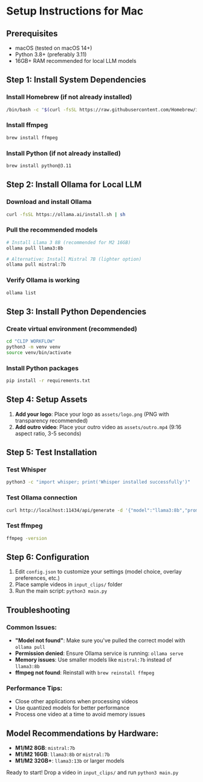 # Setup Instructions for Mac

## Prerequisites
- macOS (tested on macOS 14+)
- Python 3.8+ (preferably 3.11)
- 16GB+ RAM recommended for local LLM models

## Step 1: Install System Dependencies

### Install Homebrew (if not already installed)
```bash
/bin/bash -c "$(curl -fsSL https://raw.githubusercontent.com/Homebrew/install/HEAD/install.sh)"
```

### Install ffmpeg
```bash
brew install ffmpeg
```

### Install Python (if not already installed)
```bash
brew install python@3.11
```

## Step 2: Install Ollama for Local LLM

### Download and install Ollama
```bash
curl -fsSL https://ollama.ai/install.sh | sh
```

### Pull the recommended models
```bash
# Install Llama 3 8B (recommended for M2 16GB)
ollama pull llama3:8b

# Alternative: Install Mistral 7B (lighter option)
ollama pull mistral:7b
```

### Verify Ollama is working
```bash
ollama list
```

## Step 3: Install Python Dependencies

### Create virtual environment (recommended)
```bash
cd "CLIP WORKFLOW"
python3 -m venv venv
source venv/bin/activate
```

### Install Python packages
```bash
pip install -r requirements.txt
```

## Step 4: Setup Assets

1. **Add your logo**: Place your logo as `assets/logo.png` (PNG with transparency recommended)
2. **Add outro video**: Place your outro video as `assets/outro.mp4` (9:16 aspect ratio, 3-5 seconds)

## Step 5: Test Installation

### Test Whisper
```bash
python3 -c "import whisper; print('Whisper installed successfully')"
```

### Test Ollama connection
```bash
curl http://localhost:11434/api/generate -d '{"model":"llama3:8b","prompt":"Hello","stream":false}'
```

### Test ffmpeg
```bash
ffmpeg -version
```

## Step 6: Configuration

1. Edit `config.json` to customize your settings (model choice, overlay preferences, etc.)
2. Place sample videos in `input_clips/` folder
3. Run the main script: `python3 main.py`

## Troubleshooting

### Common Issues:
- **"Model not found"**: Make sure you've pulled the correct model with `ollama pull`
- **Permission denied**: Ensure Ollama service is running: `ollama serve`
- **Memory issues**: Use smaller models like `mistral:7b` instead of `llama3:8b`
- **ffmpeg not found**: Reinstall with `brew reinstall ffmpeg`

### Performance Tips:
- Close other applications when processing videos
- Use quantized models for better performance
- Process one video at a time to avoid memory issues

## Model Recommendations by Hardware:
- **M1/M2 8GB**: `mistral:7b`
- **M1/M2 16GB**: `llama3:8b` or `mistral:7b`
- **M1/M2 32GB+**: `llama3:13b` or larger models

Ready to start! Drop a video in `input_clips/` and run `python3 main.py` 